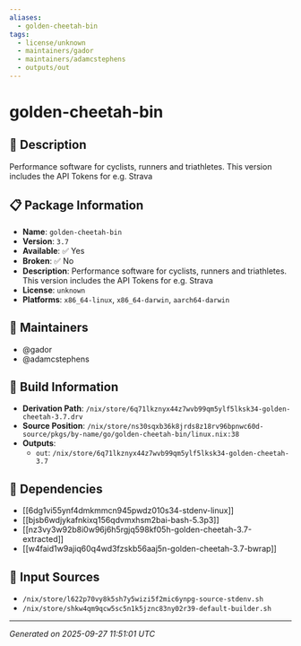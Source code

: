 ```yaml
---
aliases:
  - golden-cheetah-bin
tags:
  - license/unknown
  - maintainers/gador
  - maintainers/adamcstephens
  - outputs/out
---
```


# golden-cheetah-bin

## 📝 Description

Performance software for cyclists, runners and triathletes. This version includes the API Tokens for e.g. Strava

## 📋 Package Information

- **Name**: `golden-cheetah-bin`
- **Version**: `3.7`
- **Available**: ✅ Yes
- **Broken**: ✅ No
- **Description**: Performance software for cyclists, runners and triathletes. This version includes the API Tokens for e.g. Strava
- **License**: `unknown`
- **Platforms**: `x86_64-linux`, `x86_64-darwin`, `aarch64-darwin`
## 👥 Maintainers

- @gador
- @adamcstephens


## 🔧 Build Information

- **Derivation Path**: `/nix/store/6q71lkznyx44z7wvb99qm5ylf5lksk34-golden-cheetah-3.7.drv`
- **Source Position**: `/nix/store/ns30sqxb36k8jrds8z18rv96bpnwc60d-source/pkgs/by-name/go/golden-cheetah-bin/linux.nix:38`
- **Outputs**:
  - `out`:  `/nix/store/6q71lkznyx44z7wvb99qm5ylf5lksk34-golden-cheetah-3.7`

## 🔗 Dependencies

- [[6dg1vi55ynf4dmkmmcn945pwdz010s34-stdenv-linux]]
- [[bjsb6wdjykafnkixq156qdvmxhsm2bai-bash-5.3p3]]
- [[nz3vy3w92b8i0w96j6h5rgjq598kf05h-golden-cheetah-3.7-extracted]]
- [[w4faid1w9ajiq60q4wd3fzskb56aaj5n-golden-cheetah-3.7-bwrap]]

## 📁 Input Sources

- `/nix/store/l622p70vy8k5sh7y5wizi5f2mic6ynpg-source-stdenv.sh`
- `/nix/store/shkw4qm9qcw5sc5n1k5jznc83ny02r39-default-builder.sh`

---
*Generated on 2025-09-27 11:51:01 UTC*
